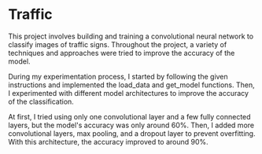 # Traffic

This project involves building and training a convolutional neural network to classify images of traffic signs. Throughout the project, a variety of techniques and approaches were tried to improve the accuracy of the model.

During my experimentation process, I started by following the given instructions and implemented the load_data and get_model functions. Then, I experimented with different model architectures to improve the accuracy of the classification.

At first, I tried using only one convolutional layer and a few fully connected layers, but the model's accuracy was only around 60%. Then, I added more convolutional layers, max pooling, and a dropout layer to prevent overfitting. With this architecture, the accuracy improved to around 90%.